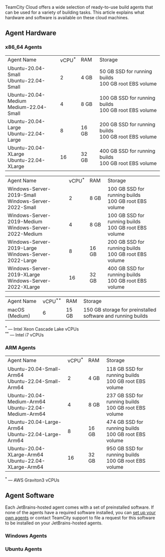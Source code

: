 [//]: # (title: JetBrains-hosted Agents)

TeamCity Cloud offers a wide selection of ready-to-use build agents that can be used for a variety of building tasks. This article explains what hardware and software is available on these cloud machines.

## Agent Hardware

### x86_64 Agents

<tabs>


<tab title="Linux agents">


<table>
<tr>
<td>Agent Name</td>
<td>vCPU<sup>*</sup></td>
<td>RAM</td>
<td>Storage</td>
</tr>

<tr>
<td>Ubuntu-20.04-Small<br/>Ubuntu-22.04-Small</td>
<td>2</td>
<td>4 GB</td>
<td>50 GB SSD for running builds<br/>100 GB root EBS volume</td>
</tr>

<tr>
<td>Ubuntu-20.04-Medium<br/>Medium-22.04-Small</td>
<td>4</td>
<td>8 GB</td>
<td>100 GB SSD for running builds<br/>100 GB root EBS volume</td>
</tr>

<tr>
<td>Ubuntu-20.04-Large<br/>Ubuntu-22.04-Large</td>
<td>8</td>
<td>16 GB</td>
<td>200 GB SSD for running builds<br/>100 GB root EBS volume</td>
</tr>

<tr>
<td>Ubuntu-20.04-XLarge<br/>Ubuntu-22.04-XLarge</td>
<td>16</td>
<td>32 GB</td>
<td>400 GB SSD for running builds<br/>100 GB root EBS volume</td>
</tr>

</table>

</tab>



<tab title="Windows agents">

<table>
<tr>
<td>Agent Name</td>
<td>vCPU<sup>*</sup></td>
<td>RAM</td>
<td>Storage</td>
</tr>

<tr>
<td>Windows-Server-2019-Small<br/>Windows-Server-2022-Small</td>
<td>2</td>
<td>8 GB</td>
<td>100 GB SSD for running builds<br/>100 GB root EBS volume</td>
</tr>

<tr>
<td>Windows-Server-2019-Medium<br/>Windows-Server-2022-Medium</td>
<td>4</td>
<td>8 GB</td>
<td>100 GB SSD for running builds<br/>100 GB root EBS volume</td>
</tr>

<tr>
<td>Windows-Server-2019-Large<br/>Windows-Server-2022-Large</td>
<td>8</td>
<td>16 GB</td>
<td>200 GB SSD for running builds<br/>100 GB root EBS volume</td>
</tr>

<tr>
<td>Windows-Server-2019-XLarge<br/>Windows-Server-2022-XLarge</td>
<td>16</td>
<td>32 GB</td>
<td>400 GB SSD for running builds<br/>100 GB root EBS volume</td>
</tr>

</table>

</tab>

<tab title="macOS agents">

<table>
<tr>
<td>Agent Name</td>
<td>vCPU<sup>**</sup></td>
<td>RAM</td>
<td>Storage</td>
</tr>

<tr>
<td>macOS (Medium)</td>
<td>6</td>
<td>15 GB</td>
<td>150 GB storage for preinstalled software and running builds</td>
</tr>

</table>

</tab>

</tabs>

<sup>*</sup> — Intel Xeon Cascade Lake vCPUs<br/>
<sup>**</sup> — Intel i7 vCPUs

### ARM Agents


<table>

<tr>
<td>Agent Name</td>
<td>vCPU<sup>*</sup></td>
<td>RAM</td>
<td>Storage</td>
</tr>

<tr>
<td>Ubuntu-20.04-Small-Arm64<br/>Ubuntu-22.04-Small-Arm64</td>
<td>2</td>
<td>4 GB</td>
<td>118 GB SSD for running builds<br/>100 GB root EBS volume</td>
</tr>

<tr>
<td>Ubuntu-20.04-Medium-Arm64<br/>Ubuntu-22.04-Medium-Arm64</td>
<td>4</td>
<td>8 GB</td>
<td>237 GB SSD for running builds<br/>100 GB root EBS volume</td>
</tr>

<tr>
<td>Ubuntu-20.04-Large-Arm64<br/>Ubuntu-22.04-Large-Arm64</td>
<td>8</td>
<td>16 GB</td>
<td>474 GB SSD for running builds<br/>100 GB root EBS volume</td>
</tr>

<tr>
<td>Ubuntu-20.04-XLarge-Arm64<br/>Ubuntu-22.04-XLarge-Arm64</td>
<td>16</td>
<td>32 GB</td>
<td>950 GB SSD for running builds<br/>100 GB root EBS volume</td>
</tr>
</table>

<sup>*</sup> — AWS Graviton3 vCPUs


## Agent Software

Each JetBrains-hosted agent comes with a set of preinstalled software. If none of the agents have a required software installed, you can [set up your own agents](install-and-start-teamcity-agents.md) or contact TeamCity support to file a request for this software to be installed on your JetBrains-hosted agents.

### Windows Agents

<include from="preinstalled-software-on-teamcity-cloud-windows-agents.md"
element-id="windows-jb-agents"/>

### Ubuntu Agents

<include from="preinstalled-software-on-teamcity-cloud-ubuntu-agents.md"
element-id="ubuntu-jb-agents"/>
